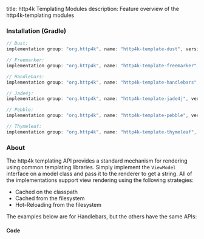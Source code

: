 title: http4k Templating Modules
description: Feature overview of the http4k-templating modules

### Installation (Gradle)

```groovy
// Dust: 
implementation group: "org.http4k", name: "http4k-template-dust", version: "4.4.0.1"

// Freemarker: 
implementation group: "org.http4k", name: "http4k-template-freemarker", version: "4.4.0.1"

// Handlebars: 
implementation group: "org.http4k", name: "http4k-template-handlebars", version: "4.4.0.1"

// Jade4j: 
implementation group: "org.http4k", name: "http4k-template-jade4j", version: "4.4.0.1"

// Pebble: 
implementation group: "org.http4k", name: "http4k-template-pebble", version: "4.4.0.1"

// Thymeleaf: 
implementation group: "org.http4k", name: "http4k-template-thymeleaf", version: "4.4.0.1"
```

### About
The http4k templating API provides a standard mechanism for rendering using common templating libraries. Simply implement the `ViewModel` interface on a model class and pass it to the renderer to get a string. All of the implementations support view rendering using the following strategies:

* Cached on the classpath
* Cached from the filesystem
* Hot-Reloading from the filesystem

The examples below are for Handlebars, but the others have the same APIs:

#### Code  [<img class="octocat"/>](https://github.com/http4k/http4k/blob/master/src/docs/guide/modules/templating/example.kt)

<script src="https://gist-it.appspot.com/https://github.com/http4k/http4k/blob/master/src/docs/guide/modules/templating/example.kt"></script>

[http4k]: https://http4k.org

